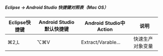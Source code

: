 ##### Eclipse -> Android Studio 快捷键对照表（Mac OS）

Eclipse快捷键|Android Studio默认快捷键|Android Studio中Action|说明
---|---|---|---
⌘2,L|⌥⌘V|Extract/Varable...|快速生产对象变量
